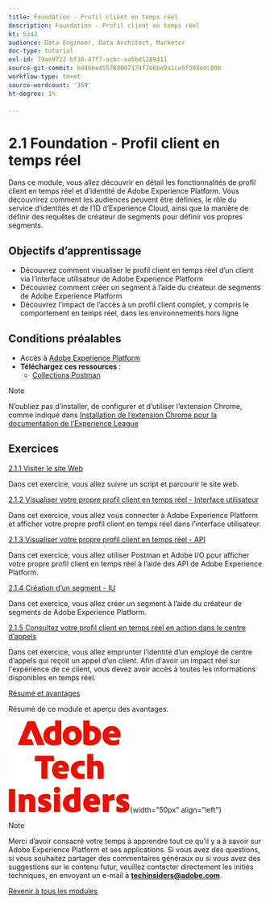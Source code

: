 ```yaml
---
title: Foundation - Profil client en temps réel
description: Foundation - Profil client en temps réel
kt: 5342
audience: Data Engineer, Data Architect, Marketer
doc-type: tutorial
exl-id: 79ae9722-bf38-47f7-acbc-aa5bd1289411
source-git-commit: bd46be455f88007174f7e6be9a1ce5f508edc09b
workflow-type: tm+mt
source-wordcount: '359'
ht-degree: 1%

---
```


# 2.1 Foundation - Profil client en temps réel

Dans ce module, vous allez découvrir en détail les fonctionnalités de profil client en temps réel et d’identité de Adobe Experience Platform. Vous découvrirez comment les audiences peuvent être définies, le rôle du service d’identités et de l’ID d’Experience Cloud, ainsi que la manière de définir des requêtes de créateur de segments pour définir vos propres segments.

## Objectifs d’apprentissage

- Découvrez comment visualiser le profil client en temps réel d’un client via l’interface utilisateur de Adobe Experience Platform
- Découvrez comment créer un segment à l’aide du créateur de segments de Adobe Experience Platform
- Découvrez l’impact de l’accès à un profil client complet, y compris le comportement en temps réel, dans les environnements hors ligne

## Conditions préalables

- Accès à [Adobe Experience Platform](https://experience.adobe.com/platform)
- **Téléchargez ces ressources** :
   - [Collections Postman](./../../../assets/postman/postman_profile.zip)

>[!NOTE]
>
>N’oubliez pas d’installer, de configurer et d’utiliser l’extension Chrome, comme indiqué dans [Installation de l’extension Chrome pour la documentation de l’Experience League ](../../gettingstarted/gettingstarted/ex1.md)

## Exercices

[2.1.1 Visiter le site Web](./ex1.md)

Dans cet exercice, vous allez suivre un script et parcourir le site web.

[2.1.2 Visualiser votre propre profil client en temps réel - Interface utilisateur](./ex2.md)

Dans cet exercice, vous allez vous connecter à Adobe Experience Platform et afficher votre propre profil client en temps réel dans l’interface utilisateur.

[2.1.3 Visualiser votre propre profil client en temps réel - API](./ex3.md)

Dans cet exercice, vous allez utiliser Postman et Adobe I/O pour afficher votre propre profil client en temps réel à l’aide des API de Adobe Experience Platform.

[2.1.4 Création d’un segment - IU](./ex4.md)

Dans cet exercice, vous allez créer un segment à l’aide du créateur de segments de Adobe Experience Platform.

[2.1.5 Consultez votre profil client en temps réel en action dans le centre d’appels](./ex5.md)

Dans cet exercice, vous allez emprunter l’identité d’un employé de centre d’appels qui reçoit un appel d’un client. Afin d&#39;avoir un impact réel sur l&#39;expérience de ce client, vous devez avoir accès à toutes les informations disponibles en temps réel.

[Résumé et avantages](./summary.md)

Résumé de ce module et aperçu des avantages.

![Insiders de la technologie ](./../../../assets/images/techinsiders.png){width="50px" align="left"}

>[!NOTE]
>
>Merci d’avoir consacré votre temps à apprendre tout ce qu’il y a à savoir sur Adobe Experience Platform et ses applications. Si vous avez des questions, si vous souhaitez partager des commentaires généraux ou si vous avez des suggestions sur le contenu futur, veuillez contacter directement les initiés techniques, en envoyant un e-mail à **techinsiders@adobe.com**.

[Revenir à tous les modules](../../../overview.md)
